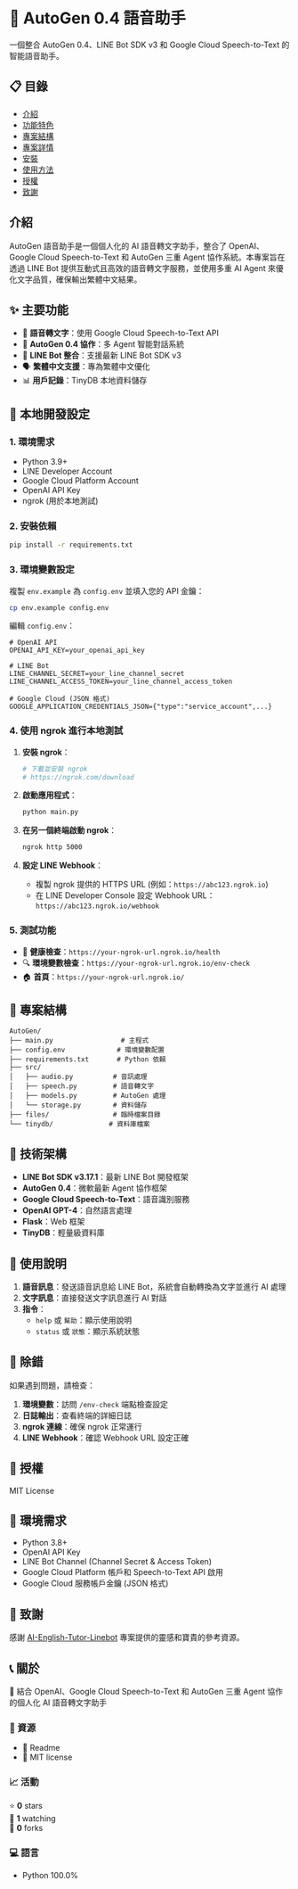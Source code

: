 # 🤖 AutoGen 0.4 語音助手

一個整合 AutoGen 0.4、LINE Bot SDK v3 和 Google Cloud Speech-to-Text 的智能語音助手。

## 📋 目錄

- [介紹](#介紹)
- [功能特色](#功能特色)
- [專案結構](#專案結構)
- [專案詳情](#專案詳情)
- [安裝](#安裝)
- [使用方法](#使用方法)
- [授權](#授權)
- [致謝](#致謝)

## 介紹

AutoGen 語音助手是一個個人化的 AI 語音轉文字助手，整合了 OpenAI、Google Cloud Speech-to-Text 和 AutoGen 三重 Agent 協作系統。本專案旨在透過 LINE Bot 提供互動式且高效的語音轉文字服務，並使用多重 AI Agent 來優化文字品質，確保輸出繁體中文結果。

## ✨ 主要功能

- 🎤 **語音轉文字**：使用 Google Cloud Speech-to-Text API
- 🤖 **AutoGen 0.4 協作**：多 Agent 智能對話系統
- 💬 **LINE Bot 整合**：支援最新 LINE Bot SDK v3
- 🗣️ **繁體中文支援**：專為繁體中文優化
- 📊 **用戶記錄**：TinyDB 本地資料儲存

## 🚀 本地開發設定

### 1. 環境需求

- Python 3.9+
- LINE Developer Account
- Google Cloud Platform Account
- OpenAI API Key
- ngrok (用於本地測試)

### 2. 安裝依賴

```bash
pip install -r requirements.txt
```

### 3. 環境變數設定

複製 `env.example` 為 `config.env` 並填入您的 API 金鑰：

```bash
cp env.example config.env
```

編輯 `config.env`：

```env
# OpenAI API
OPENAI_API_KEY=your_openai_api_key

# LINE Bot
LINE_CHANNEL_SECRET=your_line_channel_secret
LINE_CHANNEL_ACCESS_TOKEN=your_line_channel_access_token

# Google Cloud (JSON 格式)
GOOGLE_APPLICATION_CREDENTIALS_JSON={"type":"service_account",...}
```

### 4. 使用 ngrok 進行本地測試

1. **安裝 ngrok**：
   ```bash
   # 下載並安裝 ngrok
   # https://ngrok.com/download
   ```

2. **啟動應用程式**：
   ```bash
   python main.py
   ```

3. **在另一個終端啟動 ngrok**：
   ```bash
   ngrok http 5000
   ```

4. **設定 LINE Webhook**：
   - 複製 ngrok 提供的 HTTPS URL (例如：`https://abc123.ngrok.io`)
   - 在 LINE Developer Console 設定 Webhook URL：`https://abc123.ngrok.io/webhook`

### 5. 測試功能

- 📱 **健康檢查**：`https://your-ngrok-url.ngrok.io/health`
- 🔍 **環境變數檢查**：`https://your-ngrok-url.ngrok.io/env-check`
- 🏠 **首頁**：`https://your-ngrok-url.ngrok.io/`

## 📁 專案結構

```
AutoGen/
├── main.py                 # 主程式
├── config.env             # 環境變數配置
├── requirements.txt       # Python 依賴
├── src/
│   ├── audio.py          # 音訊處理
│   ├── speech.py         # 語音轉文字
│   ├── models.py         # AutoGen 處理
│   └── storage.py        # 資料儲存
├── files/                # 臨時檔案目錄
└── tinydb/              # 資料庫檔案
```

## 🔧 技術架構

- **LINE Bot SDK v3.17.1**：最新 LINE Bot 開發框架
- **AutoGen 0.4**：微軟最新 Agent 協作框架
- **Google Cloud Speech-to-Text**：語音識別服務
- **OpenAI GPT-4**：自然語言處理
- **Flask**：Web 框架
- **TinyDB**：輕量級資料庫

## 📝 使用說明

1. **語音訊息**：發送語音訊息給 LINE Bot，系統會自動轉換為文字並進行 AI 處理
2. **文字訊息**：直接發送文字訊息進行 AI 對話
3. **指令**：
   - `help` 或 `幫助`：顯示使用說明
   - `status` 或 `狀態`：顯示系統狀態

## 🐛 除錯

如果遇到問題，請檢查：

1. **環境變數**：訪問 `/env-check` 端點檢查設定
2. **日誌輸出**：查看終端的詳細日誌
3. **ngrok 連線**：確保 ngrok 正常運行
4. **LINE Webhook**：確認 Webhook URL 設定正確

## 📄 授權

MIT License

## 🔑 環境需求

- Python 3.8+
- OpenAI API Key
- LINE Bot Channel (Channel Secret & Access Token)
- Google Cloud Platform 帳戶和 Speech-to-Text API 啟用
- Google Cloud 服務帳戶金鑰 (JSON 格式)

## 🙏 致謝

感謝 [AI-English-Tutor-Linebot](https://github.com/GuanRuLai/AI-English-Tutor-Linebot) 專案提供的靈感和寶貴的參考資源。

## 📞 關於

🤖 結合 OpenAI、Google Cloud Speech-to-Text 和 AutoGen 三重 Agent 協作的個人化 AI 語音轉文字助手

### 🌟 資源

- 📖 Readme
- 📄 MIT license

### 📈 活動

⭐ **0** stars  
👀 **1** watching  
🍴 **0** forks

### 💻 語言

- Python 100.0% 